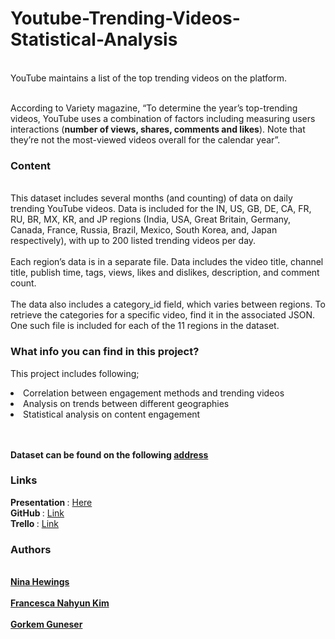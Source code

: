 # Youtube-Trending-Videos-Statistical-Analysis

<br>YouTube maintains a list of the top trending videos on the platform. </br>

<br>According to Variety magazine, “To determine the year’s top-trending videos, YouTube uses a combination of factors including measuring users interactions (<b>number of views, shares, comments and likes</b>). Note that they’re not the most-viewed videos overall for the calendar year”.</br>

### <b>Content</b>
<br>This dataset includes several months (and counting) of data on daily trending YouTube videos. Data is included for the IN, US, GB, DE, CA, FR, RU, BR, MX, KR, and JP regions (India, USA, Great Britain, Germany, Canada, France, Russia, Brazil, Mexico, South Korea, and, Japan respectively), with up to 200 listed trending videos per day.</br>
<br>Each region’s data is in a separate file. Data includes the video title, channel title, publish time, tags, views, likes and dislikes, description, and comment count.</br>
<br>The data also includes a category_id field, which varies between regions. To retrieve the categories for a specific video, find it in the associated JSON. One such file is included for each of the 11 regions in the dataset.</br>

### <b> What info you can find in this project? </b>
This project includes following;
<li>Correlation between engagement methods and trending videos </li>
<li>Analysis on trends between different geographies</li>
<li>Statistical analysis on content engagement</li>
<br> </br>

<b>Dataset can be found on the following [address](https://www.kaggle.com/rsrishav/youtube-trending-video-dataset)</b>


### Links
<b> Presentation </b>: [Here](https://docs.google.com/presentation/d/1rH1ASCiqTCpCj3rxgGSW_6Ct19q1lZfs/edit#slide=id.p3)</br>
<b> GitHub </b>: [Link](https://github.com/gorkemguneser/Youtube-Trending-Videos-Statistical-Analysis)</br>
<b> Trello </b>: [Link](https://trello.com/b/PZ0vHoHg/game-project-gorkem)</br>


### Authors
<br><b>[Nina Hewings](https://www.linkedin.com/in/nina-hewings-1405a57b/?originalSubdomain=nl)</b></br>
<br><b>[Francesca Nahyun Kim](https://www.linkedin.com/in/francescakim)</b></br>
<br><b>[Gorkem Guneser](https://www.linkedin.com/in/gorkemguneser/)</b></br>




